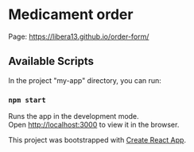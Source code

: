 # Medicament order
Page:  https://libera13.github.io/order-form/ 


## Available Scripts

In the project "my-app" directory, you can run:

### `npm start`

Runs the app in the development mode.<br />
Open [http://localhost:3000](http://localhost:3000) to view it in the browser.

This project was bootstrapped with [Create React App](https://github.com/facebook/create-react-app).
